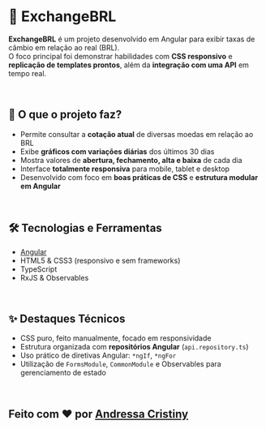 # 💱 ExchangeBRL

**ExchangeBRL** é um projeto desenvolvido em Angular para exibir taxas de câmbio em relação ao real (BRL).  
O foco principal foi demonstrar habilidades com **CSS responsivo** e **replicação de templates prontos**, além da **integração com uma API** em tempo real.

&nbsp;

## 🧠 O que o projeto faz?

- Permite consultar a **cotação atual** de diversas moedas em relação ao BRL
- Exibe **gráficos com variações diárias** dos últimos 30 dias
- Mostra valores de **abertura, fechamento, alta e baixa** de cada dia
- Interface **totalmente responsiva** para mobile, tablet e desktop
- Desenvolvido com foco em **boas práticas de CSS** e **estrutura modular em Angular**

&nbsp;

## 🛠️ Tecnologias e Ferramentas

- [Angular](https://angular.io/)
- HTML5 & CSS3 (responsivo e sem frameworks)
- TypeScript
- RxJS & Observables

&nbsp;

## ✨ Destaques Técnicos

- CSS puro, feito manualmente, focado em responsividade
- Estrutura organizada com **repositórios Angular** (`api.repository.ts`)
- Uso prático de diretivas Angular: `*ngIf`, `*ngFor`
- Utilização de `FormsModule`, `CommonModule` e Observables para gerenciamento de estado

&nbsp;

## Feito com ❤️ por [Andressa Cristiny](https://www.linkedin.com/in/andressacristiny)
